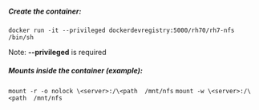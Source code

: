 ##### Create the container:

`docker run -it --privileged dockerdevregistry:5000/rh70/rh7-nfs /bin/sh`


Note: **--privileged** is required

##### Mounts inside the container (example):

`mount -r -o nolock \<server>:/\<path  /mnt/nfs`
`mount -w \<server>:/\<path  /mnt/nfs`


